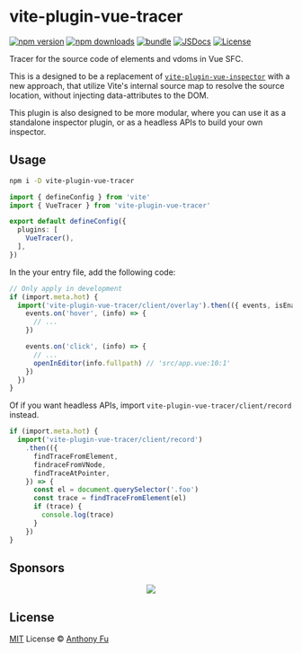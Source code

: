 # vite-plugin-vue-tracer

[![npm version][npm-version-src]][npm-version-href]
[![npm downloads][npm-downloads-src]][npm-downloads-href]
[![bundle][bundle-src]][bundle-href]
[![JSDocs][jsdocs-src]][jsdocs-href]
[![License][license-src]][license-href]

Tracer for the source code of elements and vdoms in Vue SFC.

This is a designed to be a replacement of [`vite-plugin-vue-inspector`](https://www.npmjs.com/package/vite-plugin-vue-inspector) with a new approach, that utilize Vite's internal source map to resolve the source location, without injecting data-attributes to the DOM.

This plugin is also designed to be more modular, where you can use it as a standalone inspector plugin, or as a headless APIs to build your own inspector.

## Usage

```bash
npm i -D vite-plugin-vue-tracer
```

```ts
import { defineConfig } from 'vite'
import { VueTracer } from 'vite-plugin-vue-tracer'

export default defineConfig({
  plugins: [
    VueTracer(),
  ],
})
```

In the your entry file, add the following code:

```ts
// Only apply in development
if (import.meta.hot) {
  import('vite-plugin-vue-tracer/client/overlay').then(({ events, isEnabled }) => {
    events.on('hover', (info) => {
      // ...
    })

    events.on('click', (info) => {
      // ...
      openInEditor(info.fullpath) // 'src/app.vue:10:1'
    })
  })
}
```

Of if you want headless APIs, import `vite-plugin-vue-tracer/client/record` instead.

```ts
if (import.meta.hot) {
  import('vite-plugin-vue-tracer/client/record')
    .then(({
      findTraceFromElement,
      findraceFromVNode,
      findTraceAtPointer,
    }) => {
      const el = document.querySelector('.foo')
      const trace = findTraceFromElement(el)
      if (trace) {
        console.log(trace)
      }
    })
}
```

## Sponsors

<p align="center">
  <a href="https://cdn.jsdelivr.net/gh/antfu/static/sponsors.svg">
    <img src='https://cdn.jsdelivr.net/gh/antfu/static/sponsors.svg'/>
  </a>
</p>

## License

[MIT](./LICENSE) License © [Anthony Fu](https://github.com/antfu)

<!-- Badges -->

[npm-version-src]: https://img.shields.io/npm/v/vite-plugin-vue-tracer?style=flat&colorA=080f12&colorB=1fa669
[npm-version-href]: https://npmjs.com/package/vite-plugin-vue-tracer
[npm-downloads-src]: https://img.shields.io/npm/dm/vite-plugin-vue-tracer?style=flat&colorA=080f12&colorB=1fa669
[npm-downloads-href]: https://npmjs.com/package/vite-plugin-vue-tracer
[bundle-src]: https://img.shields.io/bundlephobia/minzip/vite-plugin-vue-tracer?style=flat&colorA=080f12&colorB=1fa669&label=minzip
[bundle-href]: https://bundlephobia.com/result?p=vite-plugin-vue-tracer
[license-src]: https://img.shields.io/github/license/antfu/vite-plugin-vue-tracer.svg?style=flat&colorA=080f12&colorB=1fa669
[license-href]: https://github.com/antfu/vite-plugin-vue-tracer/blob/main/LICENSE
[jsdocs-src]: https://img.shields.io/badge/jsdocs-reference-080f12?style=flat&colorA=080f12&colorB=1fa669
[jsdocs-href]: https://www.jsdocs.io/package/vite-plugin-vue-tracer
